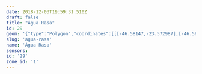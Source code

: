 ```yaml
---
date: 2018-12-03T19:59:31.510Z
draft: false
title: "Água Rasa"
id: 29
geom: '{"type":"Polygon","coordinates":[[[-46.58147,-23.572987],[-46.580478,-23.573839],[-46.579817,-23.573998],[-46.579169,-23.574558],[-46.579351,-23.575017],[-46.57944,-23.575579],[-46.579283,-23.575876],[-46.578315,-23.576071],[-46.57775,-23.575983],[-46.57755,-23.5762],[-46.576803,-23.577615],[-46.576318,-23.577688],[-46.575897,-23.577568],[-46.572405,-23.579368],[-46.569757,-23.579992],[-46.567238,-23.581076],[-46.565627,-23.581337],[-46.56329,-23.581405],[-46.559858,-23.58065],[-46.557831,-23.58084],[-46.556984,-23.574243],[-46.556703,-23.574291],[-46.554174,-23.568779],[-46.553922,-23.568545],[-46.556046,-23.566553],[-46.556512,-23.566211],[-46.558481,-23.565155],[-46.559714,-23.564599],[-46.564944,-23.561925],[-46.565399,-23.56158],[-46.56575,-23.561122],[-46.566004,-23.56053],[-46.567531,-23.558725],[-46.568088,-23.558286],[-46.568656,-23.558039],[-46.569741,-23.556874],[-46.569816,-23.556681],[-46.568969,-23.553569],[-46.569427,-23.553293],[-46.569544,-23.55298],[-46.569677,-23.552838],[-46.569902,-23.552758],[-46.570927,-23.552624],[-46.571057,-23.552502],[-46.571177,-23.552126],[-46.573001,-23.552486],[-46.574528,-23.552587],[-46.575483,-23.552449],[-46.576599,-23.55217],[-46.577111,-23.551829],[-46.577398,-23.551497],[-46.57829,-23.549888],[-46.578581,-23.549214],[-46.580753,-23.550029],[-46.580304,-23.550741],[-46.58183,-23.552224],[-46.583756,-23.553935],[-46.58363,-23.554017],[-46.586124,-23.558586],[-46.589524,-23.565032],[-46.588573,-23.566051],[-46.58581,-23.56842],[-46.585514,-23.568505],[-46.582654,-23.568668],[-46.58204,-23.569041],[-46.581608,-23.569385],[-46.581434,-23.569585],[-46.581387,-23.56974],[-46.581291,-23.570694],[-46.581305,-23.571315],[-46.581404,-23.571646],[-46.581905,-23.572326],[-46.581805,-23.572606],[-46.58147,-23.572987]]]}'
slug: 'agua-rasa'
name: 'Água Rasa'
sensors:
id: '29'
zone_id: '1'
---
```

		